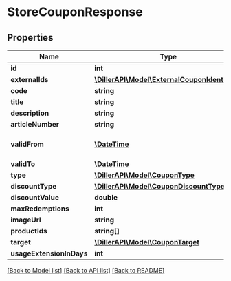 # StoreCouponResponse

## Properties
Name | Type | Description | Notes
------------ | ------------- | ------------- | -------------
**id** | **int** |  | [optional] 
**externalIds** | [**\DillerAPI\Model\ExternalCouponIdentifier[]**](ExternalCouponIdentifier.md) |  | [optional] 
**code** | **string** |  | 
**title** | **string** |  | 
**description** | **string** |  | [optional] 
**articleNumber** | **string** |  | [optional] 
**validFrom** | [**\DateTime**](\DateTime.md) | The startDate of the coupon | 
**validTo** | [**\DateTime**](\DateTime.md) |  | 
**type** | [**\DillerAPI\Model\CouponType**](CouponType.md) |  | 
**discountType** | [**\DillerAPI\Model\CouponDiscountType**](CouponDiscountType.md) |  | [optional] 
**discountValue** | **double** |  | [optional] 
**maxRedemptions** | **int** |  | [optional] 
**imageUrl** | **string** |  | [optional] 
**productIds** | **string[]** |  | [optional] 
**target** | [**\DillerAPI\Model\CouponTarget**](CouponTarget.md) |  | [optional] 
**usageExtensionInDays** | **int** |  | [optional] 

[[Back to Model list]](../../README.md#documentation-for-models) [[Back to API list]](../../README.md#documentation-for-api-endpoints) [[Back to README]](../../README.md)

